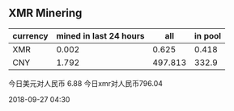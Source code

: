 ## XMR Minering

|currency|mined in last 24 hours|all|in pool|
|---|---|---|---|
|XMR|0.002|0.625|0.418|
|CNY|1.792|497.813|332.9|

今日美元对人民币 6.88	今日xmr对人民币796.04


2018-09-27 04:30